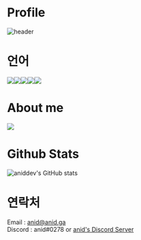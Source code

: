 # Profile
![header](https://capsule-render.vercel.app/api?type=waving&color=ABCDFF&height=300&section=header&text=anid&fontSize=90&animation=fadeIn&fontAlignY=38&desc=HTML,%20CSS,%20JavaScript,%20PHP,%20Node.js,%20Express.js%20developer.%20or%20wiki-editor.&descAlignY=51&descAlign=50)
# 언어
<img src="https://img.shields.io/badge/HTML5-E34F26?style=flat-square&logo=HTML5&logoColor=black"><img src="https://img.shields.io/badge/CSS-1572B6?style=flat-square&logo=CSS&logoColor=black"><img src="https://img.shields.io/badge/JavaScript-F7DF1E?style=flat-square&logo=JavaScript&logoColor=white"/><img src="https://img.shields.io/badge/Node.js-339933?style=339933&logo=JS&logoColor=339933"><img src="https://img.shields.io/badge/Express.js-000000?style=flat-square&logo=ex&logoColor=000000">
# About me
<a href="https://velog.io/@anid"><img src="https://img.shields.io/badge/velog-1DBF73?style=flat-square&logo=Vimeo&logoColor=white"/></a>
# Github Stats
![aniddev's GitHub stats](https://github-readme-stats.vercel.app/api?username=aniddev&show_icons=true)
# 연락처
Email : <a href="mailo:anid@anid.ga">anid@anid.ga</a><br>
Discord : anid#0278 or <a href="https://discord.gg/eTWsjKR2tm">anid's Discord Server</a>
